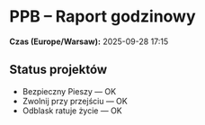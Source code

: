 # PPB – Raport godzinowy
**Czas (Europe/Warsaw):** 2025-09-28 17:15

## Status projektów
- Bezpieczny Pieszy — OK
- Zwolnij przy przejściu — OK
- Odblask ratuje życie — OK

